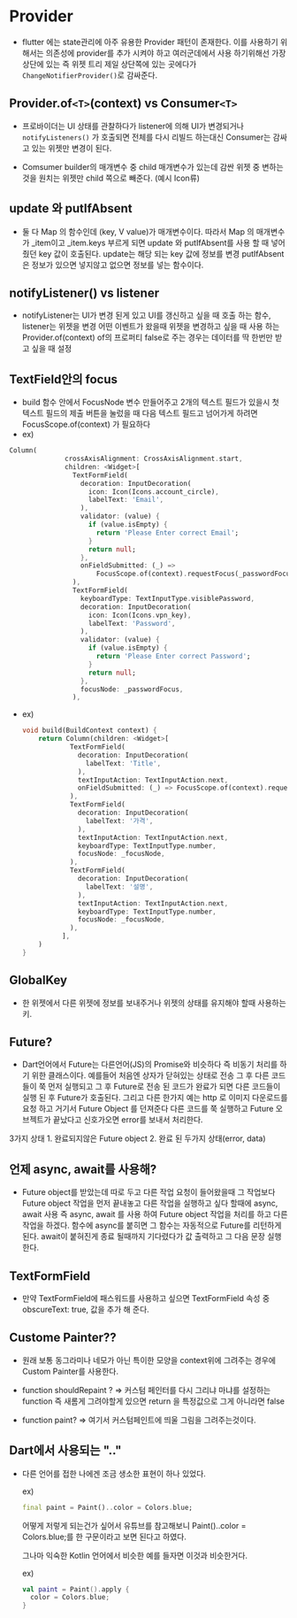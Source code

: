 # Provider
- flutter 에는 state관리에 아주 유용한 Provider 패턴이 존재한다. 이를 사용하기 위해서는 의존성에 provider를 추가 시켜야 하고 여러군데에서 사용 하기위해선 가장 상단에 있는 즉 위젯 트리 제일 상단쪽에 있는 곳에다가 `ChangeNotifierProvider()`로 감싸준다.

## Provider.of`<T>`(context) vs Consumer`<T>`
- 프로바이더는 UI 상태를 관찰하다가 listener에 의해 UI가 변경되거나 `notifyListeners()` 가 호출되면 전체를 다시 리빌드 하는대신 Consumer는 감싸고 있는 위젯만 변경이 된다.
  
- Comsumer builder의 매개변수 중 child 매개변수가 있는데 감싼 위젯 중 변하는것을 원치는 위젯만 child 쪽으로 빼준다. (예시 Icon류)

## update 와 putIfAbsent
- 둘 다 Map 의 함수인데 (key, V value)가 매개변수이다. 따라서 Map 의 매개변수가 _item이고 _item.keys 부르게 되면 update 와 putIfAbsent를 사용 할 때 넣어줬던 key 값이 호출된다. update는 해당 되는 key 값에 정보를 변경 putIfAbsent은 정보가 있으면 넣지않고 없으면 정보를 넣는 함수이다.

## notifyListener() vs listener
- notifyListener는 UI가 변경 된게 있고 UI를 갱신하고 싶을 때 호출 하는 함수, listener는 위젯을 변경 어떤 이벤트가 왔을때 위젯을 변경하고 싶을 때 사용 하는 Provider.of(context) of의 프로퍼티 false로 주는 경우는 데이터를 딱 한번만 받고 싶을 때 설정

## TextField안의 focus
- build 함수 안에서 FocusNode 변수 만들어주고 2개의 텍스트 필드가 있을시 첫 텍스트 필드의 제출 버튼을 눌렀을 때 다음 텍스트 필드고 넘어가게 하려면 FocusScope.of(context) 가 필요하다
-  ex)
  ``` Dart
  Column(
                crossAxisAlignment: CrossAxisAlignment.start,
                children: <Widget>[
                  TextFormField(
                    decoration: InputDecoration(
                      icon: Icon(Icons.account_circle),
                      labelText: 'Email',
                    ),
                    validator: (value) {
                      if (value.isEmpty) {
                        return 'Please Enter correct Email';
                      }
                      return null;
                    },
                    onFieldSubmitted: (_) =>
                        FocusScope.of(context).requestFocus(_passwordFocus),
                  ),
                  TextFormField(
                    keyboardType: TextInputType.visiblePassword,
                    decoration: InputDecoration(
                      icon: Icon(Icons.vpn_key),
                      labelText: 'Password',
                    ),
                    validator: (value) {
                      if (value.isEmpty) {
                        return 'Please Enter correct Password';
                      }
                      return null;
                    },
                    focusNode: _passwordFocus,
                  ),
   ```

- ex)
  ``` Dart
  void build(BuildContext context) {
      return Column(children: <Widget>[
              TextFormField(
                decoration: InputDecoration(
                  labelText: 'Title',
                ),
                textInputAction: TextInputAction.next,
                onFieldSubmitted: (_) => FocusScope.of(context).requestFocus(_focusNode),
              ),
              TextFormField(
                decoration: InputDecoration(
                  labelText: '가격',
                ),
                textInputAction: TextInputAction.next,
                keyboardType: TextInputType.number,
                focusNode: _focusNode,
              ),
              TextFormField(
                decoration: InputDecoration(
                  labelText: '설명',
                ),
                textInputAction: TextInputAction.next,
                keyboardType: TextInputType.number,
                focusNode: _focusNode,
              ),
            ],
      )
  }
## GlobalKey
- 한 위젯에서 다른 위젯에 정보를 보내주거나 위젯의 상태를 유지해야 할때 사용하는 키.

## Future?
- Dart언어에서 Future는 다른언어(JS)의 Promise와 비슷하다 즉 비동기 처리를 하기 위한 클래스이다.
예를들어 처음엔 상자가 닫혀있는 상태로 전송 그 후 다른 코드들이 쭉 먼저 실행되고 그 후 Future로 전송 된 코드가 완료가 되면 다른 코드들이 실행 된 후 Future가 호출된다.
그리고 다른 한가지 예는 http 로  이미지 다운로드를 요청 하고 거기서 Future Object 를 던져준다 다른 코드를 쭉 실행하고 Future 오브젝트가 끝났다고 신호가오면 error를 보내서 처리한다.

3가지 상태  1. 완료되지않은 Future object  2. 완료 된 두가지 상태(error, data)

## 언제 async, await를 사용해?
- Future object를 받았는데 따로 두고 다른 작업 요청이 들어왔을때  그 작업보다 Future object 작업을 먼저 끝내놓고 다른 작업을 실행하고 싶다 할때에 async, await 사용 즉 async, await 를 사용 하여 Future object 작업을 처리를 하고 다른 작업을 하겠다.
  함수에 async를 붙히면 그 함수는 자동적으로 Future를 리턴하게 된다. await이 붙혀진게 종료 될때까지 기다렸다가 값 출력하고 그 다음 문장 실행 한다.


## TextFormField
- 만약 TextFormField에 패스워드를 사용하고 싶으면 TextFormField 속성 중 obscureText: true, 값을 추가 해 준다.

## Custome Painter??

- 원래 보통 동그라미나 네모가 아닌 특이한 모양을 context위에 그려주는 경우에 Custom Painter를 사용한다.

- function shouldRepaint  ?  =>  커스텀 페인터를 다시 그리냐 마냐를 설정하는 function 즉 새롬게 그려야할게 있으면 return 을 특정값으로 그게 아니라면 false

- function paint? =>  여기서 커스텀페인트에 띄울 그림을 그려주는것이다.

## Dart에서 사용되는 ".."

- 다른 언어를 접한 나에겐 조금 생소한 표현이 하나 있었다.
  
  ex)
   ```Dart
  final paint = Paint()..color = Colors.blue;
  ```
  어떻게 저렇게 되는건가 싶어서 유튜브를 참고해보니 Paint()..color = Colors.blue;를 한 구문이라고 보면 된다고 하였다.

  그나마 익숙한 Kotlin 언어에서 비슷한 예를 들자면 이것과 비슷한거다.
  
  ex)
  ``` Kotlin
  val paint = Paint().apply {
    color = Colors.blue;
  } 
  ```